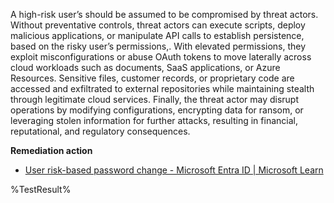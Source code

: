 A high-risk user’s  should be assumed to be compromised by threat actors. Without preventative controls, threat actors can  execute scripts, deploy malicious applications, or manipulate API calls to establish persistence, based on the risky user’s permissions,. With elevated permissions, they exploit misconfigurations or abuse OAuth tokens to move laterally across cloud workloads such as documents, SaaS applications, or Azure Resources. Sensitive files, customer records, or proprietary code are accessed and exfiltrated to external repositories while maintaining stealth through legitimate cloud services. Finally, the threat actor may disrupt operations by modifying configurations, encrypting data for ransom, or leveraging stolen information for further attacks, resulting in financial, reputational, and regulatory consequences. 

**Remediation action**

- [User risk-based password change - Microsoft Entra ID | Microsoft Learn ](https://learn.microsoft.com/en-us/entra/identity/conditional-access/policy-risk-based-user#update-your-passwordless-user-risk-policy)

<!--- Results --->
%TestResult%
